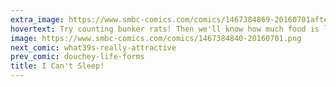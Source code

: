 ```yaml
---
extra_image: https://www.smbc-comics.com/comics/1467384869-20160701after.png
hovertext: Try counting bunker rats! Then we'll know how much food is left.
image: https://www.smbc-comics.com/comics/1467384840-20160701.png
next_comic: what39s-really-attractive
prev_comic: douchey-life-forms
title: I Can't Sleep!
---
```


